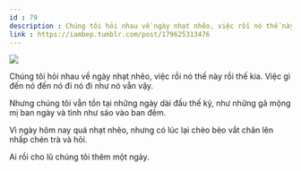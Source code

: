 ```yaml
---
id : 79
description : Chúng tôi hỏi nhau về ngày nhạt nhẽo, việc rồi nó thế này rồi thế kia. Việc gì đến nó đến nó đi nó đi như nó vẫn vậy.
link : https://iambep.tumblr.com/post/179625313476
---
```


![](https://64.media.tumblr.com/d8df04abc515a054bc7afcaff5ae6a4c/tumblr_phh3g45Sip1u3a9rjo1_400.gifv)

Chúng tôi hỏi nhau về ngày nhạt nhẽo, việc rồi nó thế này rồi thế kia. Việc
gì đến nó đến nó đi nó đi như nó vẫn vậy.

Nhưng chúng tôi vẫn tồn tại những ngày dài đầu thế kỷ, như những gã mộng
mị ban ngày và tỉnh như sáo vào ban đêm.

Vì ngày hôm nay quá nhạt nhẽo, nhưng có lúc lại chèo bẻo vắt chân lên nhấp
chén trà và hỏi.

Ai rồi cho lũ chúng tôi thêm một ngày.